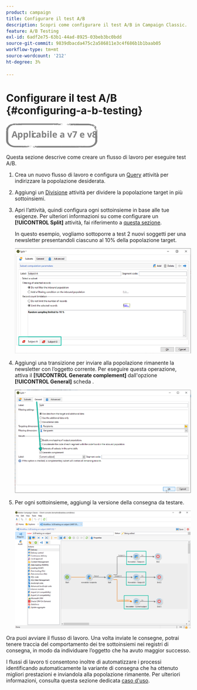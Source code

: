 ```yaml
---
product: campaign
title: Configurare il test A/B
description: Scopri come configurare il test A/B in Campaign Classic.
feature: A/B Testing
exl-id: 6adf2e75-63b1-44ad-8925-03beb3bc0bdd
source-git-commit: 9839dbacda475c2a586811e3c4f686b1b1baab05
workflow-type: tm+mt
source-wordcount: '212'
ht-degree: 3%

---
```


# Configurare il test A/B {#configuring-a-b-testing}

![](../../assets/common.svg)

Questa sezione descrive come creare un flusso di lavoro per eseguire test A/B.

1. Crea un nuovo flusso di lavoro e configura un [Query](../../workflow/using/query.md) attività per indirizzare la popolazione desiderata.

1. Aggiungi un [Divisione](../../workflow/using/split.md) attività per dividere la popolazione target in più sottoinsiemi.

1. Apri l’attività, quindi configura ogni sottoinsieme in base alle tue esigenze. Per ulteriori informazioni su come configurare un **[!UICONTROL Split]** attività, fai riferimento a [questa sezione](../../workflow/using/split.md).

   In questo esempio, vogliamo sottoporre a test 2 nuovi soggetti per una newsletter presentandoli ciascuno al 10% della popolazione target.

   ![](assets/ab-testing-split.png)

1. Aggiungi una transizione per inviare alla popolazione rimanente la newsletter con l’oggetto corrente. Per eseguire questa operazione, attiva il **[!UICONTROL Generate complement]** dall&#39;opzione **[!UICONTROL General]** scheda .

   ![](assets/ab-testing-complement.png)

1. Per ogni sottoinsieme, aggiungi la versione della consegna da testare.

   ![](assets/ab-testing-delivery.png)

Ora puoi avviare il flusso di lavoro. Una volta inviate le consegne, potrai tenere traccia del comportamento dei tre sottoinsiemi nei registri di consegna, in modo da individuare l’oggetto che ha avuto maggior successo.

I flussi di lavoro ti consentono inoltre di automatizzare i processi identificando automaticamente la variante di consegna che ha ottenuto migliori prestazioni e inviandola alla popolazione rimanente. Per ulteriori informazioni, consulta questa sezione dedicata [caso d&#39;uso](a-b-testing-use-case.md).
